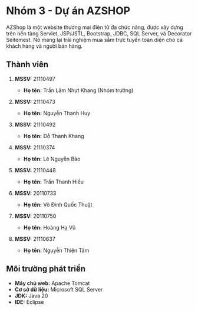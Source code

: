 # Nhóm 3 - Dự án AZSHOP
AZShop là một website thương mại điện tử đa chức năng, được xây dựng trên nền tảng Servlet, JSP/JSTL, Bootstrap, JDBC, SQL Server, và Decorator Seitemest. Nó mang lại trải nghiệm mua sắm trực tuyến toàn diện cho cả khách hàng và người bán hàng.
## Thành viên

1. **MSSV:** 21110497
   - **Họ tên:** Trần Lâm Nhựt Khang (Nhóm trưởng)

2. **MSSV:** 21110473
   - **Họ tên:** Nguyễn Thanh Huy

3. **MSSV:** 21110492
   - **Họ tên:** Đỗ Thanh Khang

4. **MSSV:** 21110374
   - **Họ tên:** Lê Nguyễn Bảo

5. **MSSV:** 21110448
   - **Họ tên:** Trần Thanh Hiếu

6. **MSSV:** 20110733
   - **Họ tên:** Võ Đinh Quốc Thuật

7. **MSSV:** 20110750
   - **Họ tên:** Hoàng Hạ Vũ

8. **MSSV:** 21110637
   - **Họ tên:** Nguyễn Thiện Tâm

## Môi trường phát triển
- **Máy chủ web:** Apache Tomcat
- **Cơ sở dữ liệu:** Microsoft SQL Server
- **JDK:** Java 20
- **IDE:** Eclipse
